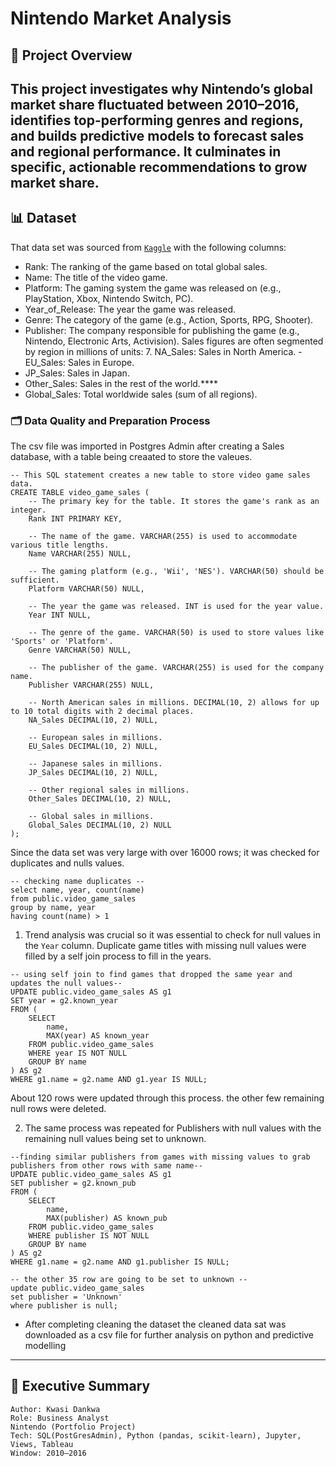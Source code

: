 # Nintendo Market Analysis

## 📌 Project Overview
This project investigates why Nintendo’s global market share fluctuated between 2010–2016, identifies top-performing genres and regions, and builds predictive models to forecast sales and regional performance. It culminates in specific, actionable recommendations to grow market share.
----

## 📊 Dataset
That data set was sourced from [`Kaggle`](https://www.kaggle.com/datasets/sheemazain/video-game-sales-by-sheema-zain) with the following columns:

- Rank: The ranking of the game based on total global sales.
- Name: The title of the video game.
- Platform: The gaming system the game was released on (e.g., PlayStation, Xbox, Nintendo Switch, PC).
- Year_of_Release: The year the game was released.
- Genre: The category of the game (e.g., Action, Sports, RPG, Shooter).
- Publisher: The company responsible for publishing the game (e.g., Nintendo, Electronic Arts, Activision).
Sales figures are often segmented by region in millions of units: 7. NA_Sales: Sales in North America.
-EU_Sales: Sales in Europe.
- JP_Sales: Sales in Japan.
- Other_Sales: Sales in the rest of the world.****
- Global_Sales: Total worldwide sales (sum of all regions).

### 🗂️ Data Quality and Preparation Process
The csv file was imported in Postgres Admin after creating a Sales database, with a table being creaated to store the valeues.

```
-- This SQL statement creates a new table to store video game sales data.
CREATE TABLE video_game_sales (
    -- The primary key for the table. It stores the game's rank as an integer.
    Rank INT PRIMARY KEY,

    -- The name of the game. VARCHAR(255) is used to accommodate various title lengths.
    Name VARCHAR(255) NULL,

    -- The gaming platform (e.g., 'Wii', 'NES'). VARCHAR(50) should be sufficient.
    Platform VARCHAR(50) NULL,

    -- The year the game was released. INT is used for the year value.
    Year INT NULL,

    -- The genre of the game. VARCHAR(50) is used to store values like 'Sports' or 'Platform'.
    Genre VARCHAR(50) NULL,

    -- The publisher of the game. VARCHAR(255) is used for the company name.
    Publisher VARCHAR(255) NULL,

    -- North American sales in millions. DECIMAL(10, 2) allows for up to 10 total digits with 2 decimal places.
    NA_Sales DECIMAL(10, 2) NULL,

    -- European sales in millions.
    EU_Sales DECIMAL(10, 2) NULL,

    -- Japanese sales in millions.
    JP_Sales DECIMAL(10, 2) NULL,

    -- Other regional sales in millions.
    Other_Sales DECIMAL(10, 2) NULL,

    -- Global sales in millions.
    Global_Sales DECIMAL(10, 2) NULL
);

```


Since the data set was very large with over 16000 rows; it was checked for duplicates and nulls values. 

```
-- checking name duplicates --
select name, year, count(name)
from public.video_game_sales
group by name, year
having count(name) > 1
```

1. Trend analysis was crucial so it was essential to check for null values in the `Year` column. Duplicate game titles with missing null values were filled by a self join process to fill in the years.

```
-- using self join to find games that dropped the same year and updates the null values--
UPDATE public.video_game_sales AS g1
SET year = g2.known_year
FROM (
    SELECT 
        name, 
        MAX(year) AS known_year
    FROM public.video_game_sales
    WHERE year IS NOT NULL
    GROUP BY name
) AS g2
WHERE g1.name = g2.name AND g1.year IS NULL;
```
About 120 rows were updated through this process. the other few remaining null rows were deleted.

2. The same process was repeated for Publishers with null values with the remaining null values being set to unknown.
```
--finding similar publishers from games with missing values to grab publishers from other rows with same name--
UPDATE public.video_game_sales AS g1
SET publisher = g2.known_pub
FROM (
    SELECT
        name,
        MAX(publisher) AS known_pub
    FROM public.video_game_sales
    WHERE publisher IS NOT NULL
    GROUP BY name
) AS g2
WHERE g1.name = g2.name AND g1.publisher IS NULL;

-- the other 35 row are going to be set to unknown --
update public.video_game_sales
set publisher = 'Unknown'
where publisher is null;
```

- After completing cleaning the dataset the cleaned data sat was downloaded as a csv file for further analysis on python and predictive modelling



----
## 📌 Executive Summary

















```
Author: Kwasi Dankwa
Role: Business Analyst
Nintendo (Portfolio Project)
Tech: SQL(PostGresAdmin), Python (pandas, scikit-learn), Jupyter, Views, Tableau
Window: 2010–2016
```
